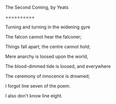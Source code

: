 The Second Coming, by Yeats

==========

Turning and turning in the widening gyre

The falcon cannot hear the falconer;

Things fall apart; the centre cannot hold;

Mere anarchy is loosed upon the world,

The blood-dimmed tide is loosed, and everywhere

The ceremony of innocence is drowned;

I forgot line seven of the poem.

I also don't know line eight.
